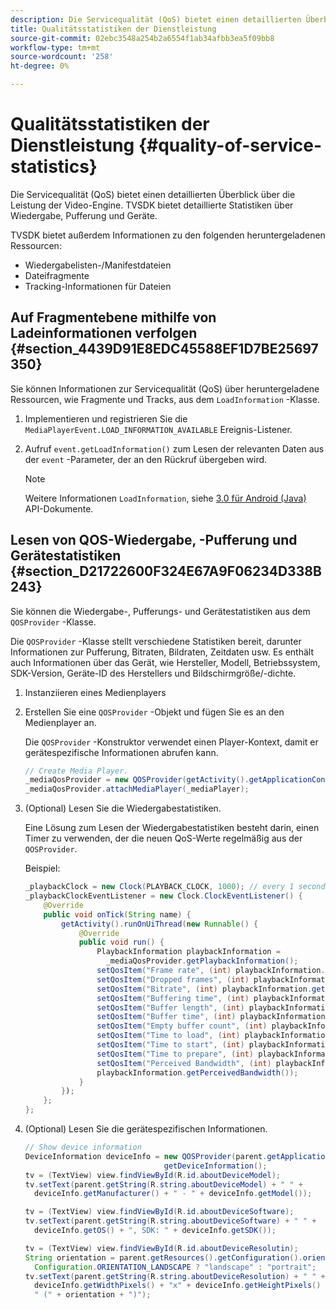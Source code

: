 ```yaml
---
description: Die Servicequalität (QoS) bietet einen detaillierten Überblick über die Leistung der Video-Engine. TVSDK bietet detaillierte Statistiken über Wiedergabe, Pufferung und Geräte.
title: Qualitätsstatistiken der Dienstleistung
source-git-commit: 02ebc3548a254b2a6554f1ab34afbb3ea5f09bb8
workflow-type: tm+mt
source-wordcount: '258'
ht-degree: 0%

---
```


# Qualitätsstatistiken der Dienstleistung {#quality-of-service-statistics}

Die Servicequalität (QoS) bietet einen detaillierten Überblick über die Leistung der Video-Engine. TVSDK bietet detaillierte Statistiken über Wiedergabe, Pufferung und Geräte.

TVSDK bietet außerdem Informationen zu den folgenden heruntergeladenen Ressourcen:

* Wiedergabelisten-/Manifestdateien
* Dateifragmente
* Tracking-Informationen für Dateien

## Auf Fragmentebene mithilfe von Ladeinformationen verfolgen {#section_4439D91E8EDC45588EF1D7BE25697350}

Sie können Informationen zur Servicequalität (QoS) über heruntergeladene Ressourcen, wie Fragmente und Tracks, aus dem `LoadInformation` -Klasse.

1. Implementieren und registrieren Sie die `MediaPlayerEvent.LOAD_INFORMATION_AVAILABLE` Ereignis-Listener.
1. Aufruf `event.getLoadInformation()` zum Lesen der relevanten Daten aus der `event` -Parameter, der an den Rückruf übergeben wird.

   >[!NOTE]
   >
   >Weitere Informationen `LoadInformation`, siehe [3.0 für Android (Java)](https://help.adobe.com/en_US/primetime/api/psdk/javadoc3.0/index.html) API-Dokumente.

## Lesen von QOS-Wiedergabe, -Pufferung und Gerätestatistiken {#section_D21722600F324E67A9F06234D338B243}

Sie können die Wiedergabe-, Pufferungs- und Gerätestatistiken aus dem `QOSProvider` -Klasse.

Die `QOSProvider` -Klasse stellt verschiedene Statistiken bereit, darunter Informationen zur Pufferung, Bitraten, Bildraten, Zeitdaten usw. Es enthält auch Informationen über das Gerät, wie Hersteller, Modell, Betriebssystem, SDK-Version, Geräte-ID des Herstellers und Bildschirmgröße/-dichte.

1. Instanziieren eines Medienplayers
1. Erstellen Sie eine `QOSProvider` -Objekt und fügen Sie es an den Medienplayer an.

   Die `QOSProvider` -Konstruktor verwendet einen Player-Kontext, damit er gerätespezifische Informationen abrufen kann.

   ```java
   // Create Media Player. 
   _mediaQosProvider = new QOSProvider(getActivity().getApplicationContext()); 
   _mediaQosProvider.attachMediaPlayer(_mediaPlayer);
   ```

1. (Optional) Lesen Sie die Wiedergabestatistiken.

   Eine Lösung zum Lesen der Wiedergabestatistiken besteht darin, einen Timer zu verwenden, der die neuen QoS-Werte regelmäßig aus der `QOSProvider`.

   Beispiel:

   ```java
   _playbackClock = new Clock(PLAYBACK_CLOCK, 1000); // every 1 second 
   _playbackClockEventListener = new Clock.ClockEventListener() { 
       @Override 
       public void onTick(String name) { 
           getActivity().runOnUiThread(new Runnable() { 
               @Override 
               public void run() { 
                   PlaybackInformation playbackInformation =  
                     _mediaQosProvider.getPlaybackInformation();  
                   setQosItem("Frame rate", (int) playbackInformation.getFrameRate());  
                   setQosItem("Dropped frames", (int) playbackInformation.getDroppedFrameCount()); 
                   setQosItem("Bitrate", (int) playbackInformation.getBitrate()); 
                   setQosItem("Buffering time", (int) playbackInformation.getBufferingTime());  
                   setQosItem("Buffer length", (int) playbackInformation.getBufferLength());  
                   setQosItem("Buffer time", (int) playbackInformation.getBufferTime());  
                   setQosItem("Empty buffer count", (int) playbackInformation.getEmptyBufferCount());  
                   setQosItem("Time to load", (int) playbackInformation.getTimeToLoad());  
                   setQosItem("Time to start", (int) playbackInformation.getTimeToStart()); 
                   setQosItem("Time to prepare", (int) playbackInformation.getTimeToPrepare()); 
                   setQosItem("Perceived Bandwidth", (int) playbackInformation.getPerceivedBandwidth());   
                   playbackInformation.getPerceivedBandwidth()); 
               } 
           }); 
       }; 
   }; 
   ```

1. (Optional) Lesen Sie die gerätespezifischen Informationen.

   ```java
   // Show device information 
   DeviceInformation deviceInfo = new QOSProvider(parent.getApplicationContext()). 
                                  getDeviceInformation(); 
   tv = (TextView) view.findViewById(R.id.aboutDeviceModel); 
   tv.setText(parent.getString(R.string.aboutDeviceModel) + " " +  
     deviceInfo.getManufacturer() + " - " + deviceInfo.getModel()); 
   
   tv = (TextView) view.findViewById(R.id.aboutDeviceSoftware); 
   tv.setText(parent.getString(R.string.aboutDeviceSoftware) + " " +  
     deviceInfo.getOS() + ", SDK: " + deviceInfo.getSDK()); 
   
   tv = (TextView) view.findViewById(R.id.aboutDeviceResolutin); 
   String orientation = parent.getResources().getConfiguration().orientation ==  
     Configuration.ORIENTATION_LANDSCAPE ? "landscape" : "portrait"; 
   tv.setText(parent.getString(R.string.aboutDeviceResolution) + " " +  
     deviceInfo.getWidthPixels() + "x" + deviceInfo.getHeightPixels() +  
     " (" + orientation + ")"); 
   ```
